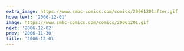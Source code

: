 ```yaml
---
extra_image: https://www.smbc-comics.com/comics/20061201after.gif
hovertext: '2006-12-01'
image: https://www.smbc-comics.com/comics/20061201.gif
next: '2006-12-02'
prev: '2006-11-30'
title: '2006-12-01'
---
```

